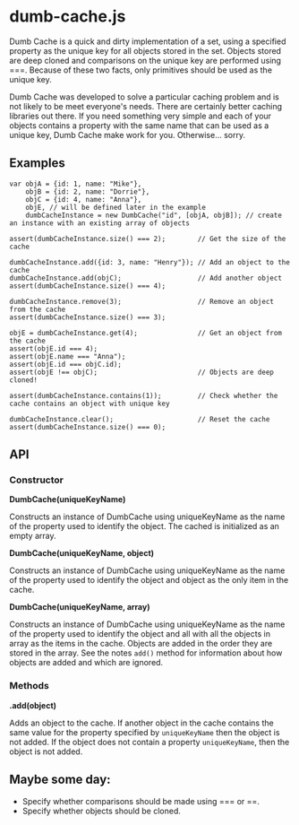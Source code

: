 dumb-cache.js
=============

Dumb Cache is a quick and dirty implementation of a set, using a specified property as the unique key for all objects
stored in the set. Objects stored are deep cloned and comparisons on the unique key are performed using ===. Because of
these two facts, only primitives should be used as the unique key.

Dumb Cache was developed to solve a particular caching problem and is not likely to be meet everyone's needs. There are
certainly better caching libraries out there. If you need something very simple and each of your objects contains a
property with the same name that can be used as a unique key, Dumb Cache make work for you. Otherwise... sorry.

Examples
--------
    var objA = {id: 1, name: "Mike"},
        objB = {id: 2, name: "Dorrie"},
        objC = {id: 4, name: "Anna"},
        objE, // will be defined later in the example
        dumbCacheInstance = new DumbCache("id", [objA, objB]); // create an instance with an existing array of objects

    assert(dumbCacheInstance.size() === 2);        // Get the size of the cache

    dumbCacheInstance.add({id: 3, name: "Henry"}); // Add an object to the cache
    dumbCacheInstance.add(objC);                   // Add another object
    assert(dumbCacheInstance.size() === 4);

    dumbCacheInstance.remove(3);                   // Remove an object from the cache
    assert(dumbCacheInstance.size() === 3);

    objE = dumbCacheInstance.get(4);               // Get an object from the cache
    assert(objE.id === 4);
    assert(objE.name === "Anna");
    assert(objE.id === objC.id);
    assert(objE !== objC);                         // Objects are deep cloned!

    assert(dumbCacheInstance.contains(1));         // Check whether the cache contains an object with unique key

    dumbCacheInstance.clear();                     // Reset the cache
    assert(dumbCacheInstance.size() === 0);
    
API
---

### Constructor

**DumbCache(uniqueKeyName)**

Constructs an instance of DumbCache using uniqueKeyName as the name of the property used to identify the object. The
cached is initialized as an empty array.

**DumbCache(uniqueKeyName, object)**

Constructs an instance of DumbCache using uniqueKeyName as the name of the property used to identify the object and
object as the only item in the cache.

**DumbCache(uniqueKeyName, array)**

Constructs an instance of DumbCache using uniqueKeyName as the name of the property used to identify the object and
all with all the objects in array as the items in the cache. Objects are added in the order they are stored in the
array. See the notes `add()` method for information about how objects are added and which are ignored.

### Methods

**.add(object)**

Adds an object to the cache. If another object in the cache contains the same value for the property specified by
`uniqueKeyName` then the object is not added. If the object does not contain a property `uniqueKeyName`, then the object
 is not added.

Maybe some day:
---------------
* Specify whether comparisons should be made using === or ==.
* Specify whether objects should be cloned.

